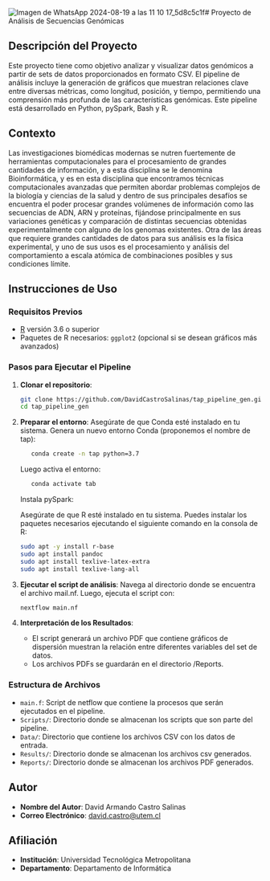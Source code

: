 ![Imagen de WhatsApp 2024-08-19 a las 11 10 17_5d8c5c1f](https://github.com/user-attachments/assets/04feb124-6b7c-421b-87d9-b4796368ff10)# Proyecto de Análisis de Secuencias Genómicas

## Descripción del Proyecto

Este proyecto tiene como objetivo analizar y visualizar datos genómicos a partir de sets de datos proporcionados en formato CSV. El pipeline de análisis incluye la generación de gráficos que muestran relaciones clave entre diversas métricas, como longitud, posición, y tiempo, permitiendo una comprensión más profunda de las características genómicas. Este pipeline está desarrollado en Python, pySpark, Bash y R.
## Contexto
Las investigaciones biomédicas modernas se nutren fuertemente de herramientas computacionales para el procesamiento de grandes cantidades de información, y a esta disciplina se le denomina Bioinformática, y es en esta disciplina que encontramos técnicas computacionales avanzadas que permiten abordar problemas complejos de la biología y ciencias de la salud y dentro de sus principales desafíos se encuentra el poder procesar grandes volúmenes de información como las secuencias de ADN, ARN y proteínas, fijándose principalmente en sus variaciones genéticas y comparación de distintas secuencias obtenidas experimentalmente con alguno de los genomas existentes. Otra de las áreas que requiere grandes cantidades de datos para sus análisis es la física experimental, y uno de sus usos es el procesamiento y análisis del comportamiento a escala atómica de combinaciones posibles y sus condiciones límite.

## Instrucciones de Uso

### Requisitos Previos

- [R](https://www.r-project.org/) versión 3.6 o superior
- Paquetes de R necesarios: `ggplot2` (opcional si se desean gráficos más avanzados)

### Pasos para Ejecutar el Pipeline

1. **Clonar el repositorio**:
    ```bash
    git clone https://github.com/DavidCastroSalinas/tap_pipeline_gen.git
    cd tap_pipeline_gen
    ```

2. **Preparar el entorno**:
   Asegúrate de que Conda esté instalado en tu sistema.
   Genera un nuevo entorno Conda (proponemos el nombre de tap):   
    ```bash
       conda create -n tap python=3.7 
    ```
    Luego activa el entorno:
    ```bash
       conda activate tab 
    ```
   Instala pySpark: 
   
   Asegúrate de que R esté instalado en tu sistema. Puedes instalar los paquetes necesarios ejecutando el siguiente comando en la consola de R:
    ```bash
    sudo apt -y install r-base
    sudo apt install pandoc
    sudo apt install texlive-latex-extra 
    sudo apt install texlive-lang-all
    ```

4. **Ejecutar el script de análisis**:
   Navega al directorio donde se encuentra el archivo mail.nf. Luego, ejecuta el script con:
    ```bash    
    nextflow main.nf
    ```

5. **Interpretación de los Resultados**:
   - El script generará un archivo PDF que contiene gráficos de dispersión muestran la relación entre diferentes variables del set de datos.
   - Los archivos PDFs se guardarán en el directorio /Reports.

### Estructura de Archivos

- `main.f`: Script de netflow que contiene la procesos que serán ejecutados en el pipeline.
- `Scripts/`: Directorio donde se almacenan los scripts que son parte del pipeline.
- `Data/`: Directorio que contiene los archivos CSV con los datos de entrada.
- `Results/`: Directorio donde se almacenan los archivos csv generados.
- `Reports/`: Directorio donde se almacenan los archivos PDF generados.

## Autor

- **Nombre del Autor**: David Armando Castro Salinas
- **Correo Electrónico**: david.castro@utem.cl

## Afiliación

- **Institución**: Universidad Tecnológica Metropolitana
- **Departamento**: Departamento de Informática
